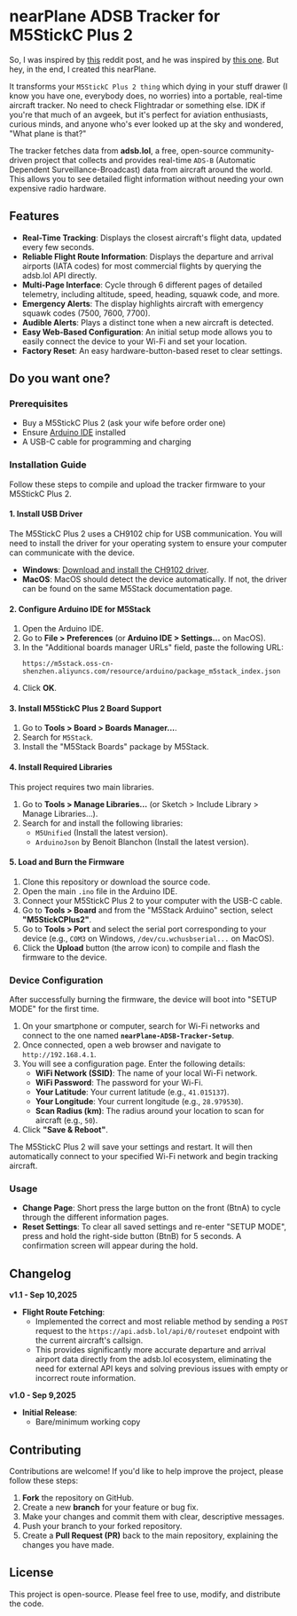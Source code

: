 # nearPlane ADSB Tracker for M5StickC Plus 2


So, I was inspired by [this](https://www.reddit.com/r/ADSB/comments/1nbsb3c/inspired_by_ufil1983s_nearest_aircraft_display_i/) reddit post, and he was inspired by [this one](https://www.reddit.com/r/ADSB/comments/1nb56ld/nearest_aircraft_display/). But hey, in the end, I created this nearPlane.

It transforms your `M5StickC Plus 2 thing` which dying in your stuff drawer (I know you have one, everybody does, no worries) into a portable, real-time aircraft tracker. No need to check Flightradar or something else. IDK if you're that much of an avgeek, but it's perfect for aviation enthusiasts, curious minds, and anyone who's ever looked up at the sky and wondered, "What plane is that?"

The tracker fetches data from **adsb.lol**, a free, open-source community-driven project that collects and provides real-time `ADS-B` (Automatic Dependent Surveillance-Broadcast) data from aircraft around the world. This allows you to see detailed flight information without needing your own expensive radio hardware.

## Features

*   **Real-Time Tracking**: Displays the closest aircraft's flight data, updated every few seconds.
*   **Reliable Flight Route Information**: Displays the departure and arrival airports (IATA codes) for most commercial flights by querying the adsb.lol API directly.
*   **Multi-Page Interface**: Cycle through 6 different pages of detailed telemetry, including altitude, speed, heading, squawk code, and more.
*   **Emergency Alerts**: The display highlights aircraft with emergency squawk codes (7500, 7600, 7700).
*   **Audible Alerts**: Plays a distinct tone when a new aircraft is detected.
*   **Easy Web-Based Configuration**: An initial setup mode allows you to easily connect the device to your Wi-Fi and set your location.
*   **Factory Reset**: An easy hardware-button-based reset to clear settings.

## Do you want one?

### Prerequisites

*   Buy a M5StickC Plus 2 (ask your wife before order one)
*   Ensure [Arduino IDE](https://www.arduino.cc/en/software) installed
*   A USB-C cable for programming and charging

### Installation Guide

Follow these steps to compile and upload the tracker firmware to your M5StickC Plus 2.

#### 1. Install USB Driver

The M5StickC Plus 2 uses a CH9102 chip for USB communication. You will need to install the driver for your operating system to ensure your computer can communicate with the device.

*   **Windows**: [Download and install the CH9102 driver](https://docs.m5stack.com/en/core/M5StickC%20PLUS2).
*   **MacOS**: MacOS should detect the device automatically. If not, the driver can be found on the same M5Stack documentation page.

#### 2. Configure Arduino IDE for M5Stack

1.  Open the Arduino IDE.
2.  Go to **File > Preferences** (or **Arduino IDE > Settings...** on MacOS).
3.  In the "Additional boards manager URLs" field, paste the following URL:
    ```
    https://m5stack.oss-cn-shenzhen.aliyuncs.com/resource/arduino/package_m5stack_index.json
    ```
4.  Click **OK**.

#### 3. Install M5StickC Plus 2 Board Support

1.  Go to **Tools > Board > Boards Manager...**.
2.  Search for `M5Stack`.
3.  Install the "M5Stack Boards" package by M5Stack.

#### 4. Install Required Libraries

This project requires two main libraries.

1.  Go to **Tools > Manage Libraries...** (or Sketch > Include Library > Manage Libraries...).
2.  Search for and install the following libraries:
    *   `M5Unified` (Install the latest version).
    *   `ArduinoJson` by Benoit Blanchon (Install the latest version).

#### 5. Load and Burn the Firmware

1.  Clone this repository or download the source code.
2.  Open the main `.ino` file in the Arduino IDE.
3.  Connect your M5StickC Plus 2 to your computer with the USB-C cable.
4.  Go to **Tools > Board** and from the "M5Stack Arduino" section, select **"M5StickCPlus2"**.
5.  Go to **Tools > Port** and select the serial port corresponding to your device (e.g., `COM3` on Windows, `/dev/cu.wchusbserial...` on MacOS).
6.  Click the **Upload** button (the arrow icon) to compile and flash the firmware to the device.

### Device Configuration

After successfully burning the firmware, the device will boot into "SETUP MODE" for the first time.

1.  On your smartphone or computer, search for Wi-Fi networks and connect to the one named **`nearPlane-ADSB-Tracker-Setup`**.
2.  Once connected, open a web browser and navigate to `http://192.168.4.1`.
3.  You will see a configuration page. Enter the following details:
    *   **WiFi Network (SSID)**: The name of your local Wi-Fi network.
    *   **WiFi Password**: The password for your Wi-Fi.
    *   **Your Latitude**: Your current latitude (e.g., `41.015137`).
    *   **Your Longitude**: Your current longitude (e.g., `28.979530`).
    *   **Scan Radius (km)**: The radius around your location to scan for aircraft (e.g., `50`).
4.  Click **"Save & Reboot"**.

The M5StickC Plus 2 will save your settings and restart. It will then automatically connect to your specified Wi-Fi network and begin tracking aircraft.

### Usage

*   **Change Page**: Short press the large button on the front (BtnA) to cycle through the different information pages.
*   **Reset Settings**: To clear all saved settings and re-enter "SETUP MODE", press and hold the right-side button (BtnB) for 5 seconds. A confirmation screen will appear during the hold.

## Changelog

**v1.1 - Sep 10,2025**

*   **Flight Route Fetching**:
    *   Implemented the correct and most reliable method by sending a `POST` request to the `https://api.adsb.lol/api/0/routeset` endpoint with the current aircraft's callsign.
    *   This provides significantly more accurate departure and arrival airport data directly from the adsb.lol ecosystem, eliminating the need for external API keys and solving previous issues with empty or incorrect route information.


**v1.0 - Sep 9,2025**

*   **Initial Release**:
    *   Bare/minimum working copy

## Contributing

Contributions are welcome! If you'd like to help improve the project, please follow these steps:

1.  **Fork** the repository on GitHub.
2.  Create a new **branch** for your feature or bug fix.
3.  Make your changes and commit them with clear, descriptive messages.
4.  Push your branch to your forked repository.
5.  Create a **Pull Request (PR)** back to the main repository, explaining the changes you have made.

## License

This project is open-source. Please feel free to use, modify, and distribute the code.